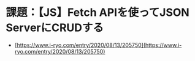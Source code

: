 # 課題：【JS】Fetch APIを使ってJSON ServerにCRUDする

- [https://www.i-ryo.com/entry/2020/08/13/205750](https://www.i-ryo.com/entry/2020/08/13/205750)
